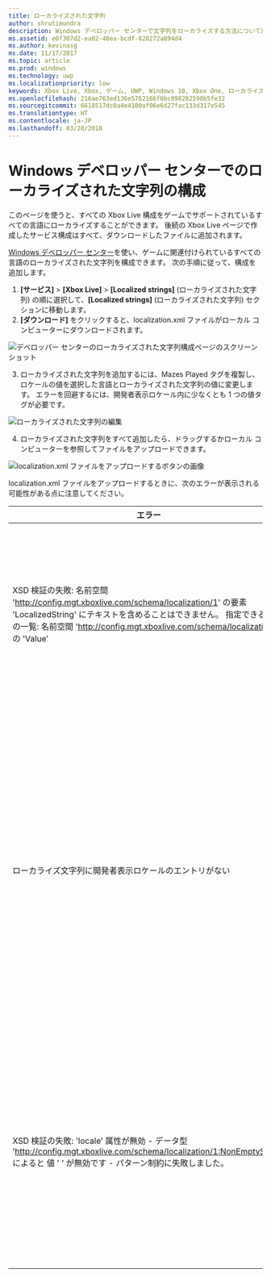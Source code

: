 ```yaml
---
title: ローカライズされた文字列
author: shrutimundra
description: Windows デベロッパー センターで文字列をローカライズする方法について説明します。
ms.assetid: e0f307d2-ea02-48ea-bcdf-828272a894d4
ms.author: kevinasg
ms.date: 11/17/2017
ms.topic: article
ms.prod: windows
ms.technology: uwp
ms.localizationpriority: low
keywords: Xbox Live, Xbox, ゲーム, UWP, Windows 10, Xbox One, ローカライズされた文字列, Windows デベロッパー センター
ms.openlocfilehash: 216ae763ed136e5762166f6bc098282598b5fe32
ms.sourcegitcommit: 6618517dc0a4e4100af06e6d27fac133d317e545
ms.translationtype: HT
ms.contentlocale: ja-JP
ms.lasthandoff: 03/28/2018
---
```

# <a name="configuring-localized-strings-on-windows-dev-center"></a>Windows デベロッパー センターでのローカライズされた文字列の構成

このページを使うと、すべての Xbox Live 構成をゲームでサポートされているすべての言語にローカライズすることができます。 後続の Xbox Live ページで作成したサービス構成はすべて、ダウンロードしたファイルに追加されます。

[Windows デベロッパー センター](https://developer.microsoft.com/dashboard)を使い、ゲームに関連付けられているすべての言語のローカライズされた文字列を構成できます。 次の手順に従って、構成を追加します。

1. **[サービス]** > **[Xbox Live]** > **[Localized strings]** (ローカライズされた文字列) の順に選択して、**[Localized strings]** (ローカライズされた文字列) セクションに移動します。
2. **[ダウンロード]** をクリックすると、localization.xml ファイルがローカル コンピューターにダウンロードされます。

![デベロッパー センターのローカライズされた文字列構成ページのスクリーンショット](../../images/dev-center/localized-strings/localized-strings-1.png)

3. ローカライズされた文字列を追加するには、<Value locale="en-US">Mazes Played</Value> タグを複製し、ロケールの値を選択した言語とローカライズされた文字列の値に変更します。 エラーを回避するには、開発者表示ロケール内に少なくとも 1 つの値タグが必要です。

![ローカライズされた文字列の編集](../../images/dev-center/localized-strings/localized-strings.gif)

4. ローカライズされた文字列をすべて追加したら、ドラッグするかローカル コンピューターを参照してファイルをアップロードできます。

![localization.xml ファイルをアップロードするボタンの画像](../../images/dev-center/localized-strings/localized-strings-2.png)

localization.xml ファイルをアップロードするときに、次のエラーが表示される可能性がある点に注意してください。

| エラー | 原因 |
|---------------------------|-------------|
| XSD 検証の失敗: 名前空間 'http://config.mgt.xboxlive.com/schema/localization/1' の要素 'LocalizedString' にテキストを含めることはできません。 指定できる要素の一覧: 名前空間 'http://config.mgt.xboxlive.com/schema/localization/1' の 'Value' | これは、XML ドキュメントの形式が正しくない場合に発生します。 |
| ローカライズ文字列に開発者表示ロケールのエントリがない | これは、ローカライズされた文字列に、ロケールが開発者表示ロケールと一致しないエントリがない場合に発生します。 |
| XSD 検証の失敗: 'locale' 属性が無効 - データ型 'http://config.mgt.xboxlive.com/schema/localization/1:NonEmptyString' によると 値 ' ' が無効です - パターン制約に失敗しました。 | これは、ローカライズされた文字列に <Value> タグのロケール値がない場合に発生します。|